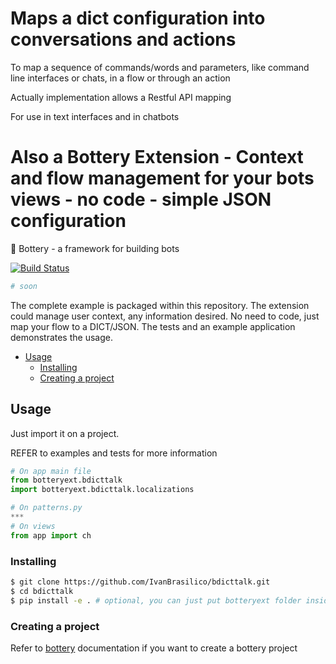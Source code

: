 # Maps a dict configuration into conversations and actions

To map a sequence of commands/words and parameters, like command line interfaces or chats, in a flow or through an action

Actually implementation allows a Restful API mapping

For use in text interfaces and in chatbots

# Also a Bottery Extension - Context and flow management for your bots views - no code - simple JSON configuration
:battery: Bottery - a framework for building bots

[![Build Status](https://travis-ci.org/IvanBrasilico/bcontext.svg?branch=master)](https://travis-ci.org/IvanBrasilico/bcontext)


```python
# soon
```

The complete example is packaged within this repository. The extension could manage user context, any information desired. No need to code, just map your flow to a DICT/JSON. The tests and an example application demonstrates the usage.

* [Usage](#usage)
  * [Installing](#installing)
  * [Creating a project](#creating-a-project)


## Usage
Just import it on a project. 

REFER to examples and tests for more information

```python
# On app main file
from botteryext.bdicttalk
import botteryext.bdicttalk.localizations

# On patterns.py
***
# On views
from app import ch
```

### Installing
```bash
$ git clone https://github.com/IvanBrasilico/bdicttalk.git
$ cd bdicttalk
$ pip install -e . # optional, you can just put botteryext folder inside your project
```

### Creating a project 

Refer to [bottery](https://github.com/rougeth/bottery/) documentation if you want to create a bottery project

